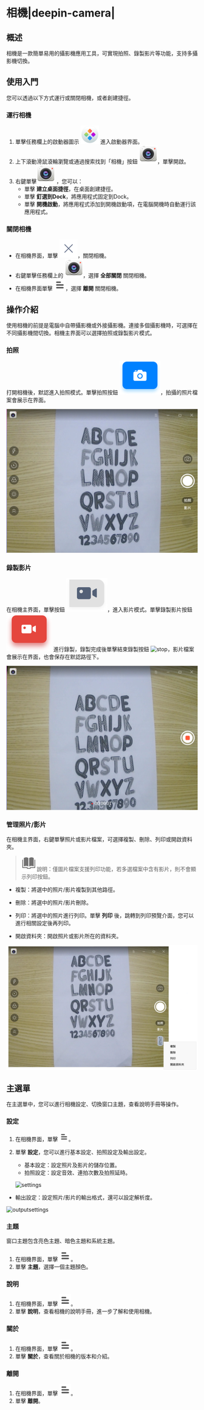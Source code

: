 # 相機|deepin-camera|

## 概述

相機是一款簡單易用的攝影機應用工具，可實現拍照、錄製影片等功能，支持多攝影機切換。

## 使用入門

您可以透過以下方式運行或關閉相機，或者創建捷徑。

### 運行相機

1. 單擊任務欄上的啟動器圖示 ![deepin_launcher](../common/deepin_launcher.svg) 進入啟動器界面。
2. 上下滾動滑鼠滾輪瀏覽或通過搜索找到「相機」按鈕 ![camera](../common/camera.svg)，單擊開啟。
3. 右鍵單擊![camera](../common/camera.svg) ，您可以：
   - 單擊 **建立桌面捷徑**，在桌面創建捷徑。
   - 單擊 **釘選到Dock**，將應用程式固定到Dock。
   - 單擊 **開機啟動**，將應用程式添加到開機啟動項，在電腦開機時自動運行該應用程式。

### 關閉相機

- 在相機界面，單擊 ![close](../common/close.svg)，關閉相機。
- 右鍵單擊任務欄上的 ![camera](../common/camera.svg)，選擇 **全部關閉** 關閉相機。
- 在相機界面單擊 ![icon_menu](../common/icon_menu.svg)，選擇 **離開** 關閉相機。

## 操作介紹

使用相機的前提是電腦中自帶攝影機或外接攝影機。連接多個攝影機時，可選擇在不同攝影機間切換。相機主界面可以選擇拍照或錄製影片模式。

### 拍照

打開相機後，默認進入拍照模式。單擊拍照按鈕 ![photograph](../common/photograph.svg)，拍攝的照片檔案會展示在界面。

![image](fig/image.png)

### 錄製影片 

在相機主界面，單擊按鈕 ![transcribe_bottom](../common/transcribe_bottom.svg)，進入影片模式。單擊錄製影片按鈕 ![transcribe](../common/transcribe.svg) 進行錄製，錄製完成後單擊結束錄製按鈕 ![stop](../common/stop1.svg)，影片檔案會展示在界面，也會保存在默認路徑下。

![video](fig/video.png)

### 管理照片/影片

在相機主界面，右鍵單擊照片或影片檔案，可選擇複製、刪除、列印或開啟資料夾。

> ![notes](../common/notes.svg)說明：僅圖片檔案支援列印功能，若多選檔案中含有影片，則不會顯示列印按鈕。

- 複製：將選中的照片/影片複製到其他路徑。
- 刪除：將選中的照片/影片刪除。
- 列印：將選中的照片進行列印。單擊 **列印** 後，跳轉到列印預覽介面，您可以進行相關設定後再列印。

- 開啟資料夾：開啟照片或影片所在的資料夾。

![rightmenu](fig/rightmenu.png)

## 主選單

在主選單中，您可以進行相機設定、切換窗口主題，查看說明手冊等操作。

### 設定

1. 在相機界面，單擊 <img src="../common/icon_menu.svg" alt="icon_menu" style="zoom:80%;" />。
2. 單擊 **設定**，您可以進行基本設定、拍照設定及輸出設定。
   - 基本設定：設定照片及影片的儲存位置。
   - 拍照設定：設定音效、連拍次數及拍照延時。

   ![settings](fig/settings.png)
   &nbsp;&nbsp;&nbsp;&nbsp;&nbsp;&nbsp;&nbsp;&nbsp;&nbsp;&nbsp;&nbsp;&nbsp;&nbsp;
- 輸出設定：設定照片/影片的輸出格式，還可以設定解析度。

![outputsettings](fig/outputsettings.png)
   &nbsp;&nbsp;&nbsp;&nbsp;&nbsp;&nbsp;&nbsp;&nbsp;&nbsp;&nbsp;&nbsp;&nbsp;&nbsp; 

### 主題

窗口主題包含亮色主題、暗色主題和系統主題。

1. 在相機界面，單擊 ![icon_menu](../common/icon_menu.svg)。
2. 單擊 **主題**，選擇一個主題顏色。

### 說明

1. 在相機界面，單擊 ![icon_menu](../common/icon_menu.svg)。
2. 單擊 **說明**，查看相機的說明手冊，進一步了解和使用相機。

### 關於

1. 在相機界面，單擊 ![icon_menu](../common/icon_menu.svg)。
2. 單擊 **關於**，查看關於相機的版本和介紹。

### 離開

1. 在相機界面，單擊 ![icon_menu](../common/icon_menu.svg)。
2. 單擊 **離開**。

